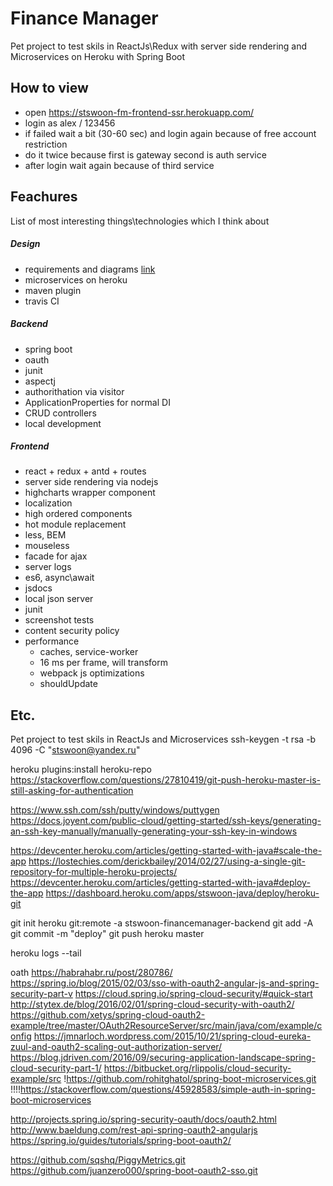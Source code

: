 # Finance Manager
Pet project to test skils in ReactJs\Redux with server side rendering and Microservices on Heroku with Spring Boot

## How to view
* open https://stswoon-fm-frontend-ssr.herokuapp.com/ 
* login as alex / 123456
* if failed wait a bit (30-60 sec) and login again because of free account restriction
* do it twice because first is gateway second is auth service
* after login wait again because of third service

## Feachures
List of most interesting things\technologies which I think about
##### Design
- requirements and diagrams [link](https://github.com/stswoon/financeManager/wiki/First-Design)
- microservices on heroku
- maven plugin
- travis CI
##### Backend
- spring boot
- oauth
- junit
- aspectj
- authorithation via visitor
- ApplicationProperties for normal DI
- CRUD controllers
- local development
##### Frontend
- react + redux + antd + routes 
- server side rendering via nodejs
- highcharts wrapper component
- localization
- high ordered components
- hot module replacement
- less, BEM
- mouseless
- facade for ajax
- server logs
- es6, async\await
- jsdocs
- local json server
- junit
- screenshot tests
- content security policy
- performance
  - caches, service-worker
  - 16 ms per frame, will transform
  - webpack js optimizations
  - shouldUpdate
  
  
  


## Etc.



Pet project to test skils in ReactJs and Microservices
ssh-keygen -t rsa -b 4096 -C "stswoon@yandex.ru"




heroku plugins:install heroku-repo
https://stackoverflow.com/questions/27810419/git-push-heroku-master-is-still-asking-for-authentication



https://www.ssh.com/ssh/putty/windows/puttygen
https://docs.joyent.com/public-cloud/getting-started/ssh-keys/generating-an-ssh-key-manually/manually-generating-your-ssh-key-in-windows


https://devcenter.heroku.com/articles/getting-started-with-java#scale-the-app
https://lostechies.com/derickbailey/2014/02/27/using-a-single-git-repository-for-multiple-heroku-projects/
https://devcenter.heroku.com/articles/getting-started-with-java#deploy-the-app
https://dashboard.heroku.com/apps/stswoon-java/deploy/heroku-git


git init
heroku git:remote -a stswoon-financemanager-backend
git add -A
git commit -m "deploy"
git push heroku master

heroku logs --tail



oath
https://habrahabr.ru/post/280786/
https://spring.io/blog/2015/02/03/sso-with-oauth2-angular-js-and-spring-security-part-v
https://cloud.spring.io/spring-cloud-security/#quick-start
http://stytex.de/blog/2016/02/01/spring-cloud-security-with-oauth2/
https://github.com/xetys/spring-cloud-oauth2-example/tree/master/OAuth2ResourceServer/src/main/java/com/example/config
https://jmnarloch.wordpress.com/2015/10/21/spring-cloud-eureka-zuul-and-oauth2-scaling-out-authorization-server/
https://blog.jdriven.com/2016/09/securing-application-landscape-spring-cloud-security-part-1/
https://bitbucket.org/rlippolis/cloud-security-example/src
!https://github.com/rohitghatol/spring-boot-microservices.git
!!!!https://stackoverflow.com/questions/45928583/simple-auth-in-spring-boot-microservices



http://projects.spring.io/spring-security-oauth/docs/oauth2.html
http://www.baeldung.com/rest-api-spring-oauth2-angularjs
https://spring.io/guides/tutorials/spring-boot-oauth2/


https://github.com/sqshq/PiggyMetrics.git
https://github.com/juanzero000/spring-boot-oauth2-sso.git
